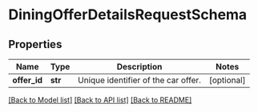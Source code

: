 # DiningOfferDetailsRequestSchema

## Properties
Name | Type | Description | Notes
------------ | ------------- | ------------- | -------------
**offer_id** | **str** | Unique identifier of the car offer. | [optional] 

[[Back to Model list]](../README.md#documentation-for-models) [[Back to API list]](../README.md#documentation-for-api-endpoints) [[Back to README]](../README.md)

